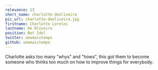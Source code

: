 ```yaml
---
relevance: 13
short_name: charlotte-deoliveira
pic_url: charlotte-deoliveira.jpg
firstname: Charlotte Lorelei
lastname: De Oliveira
position: Net Idol
twitter: umamaistempo
github: umamaistempo
---
```

<p>Charlotte asks too many "whys" and "hows", this got them to become someone who thinks too much on how to improve things for everybody.
</p>

